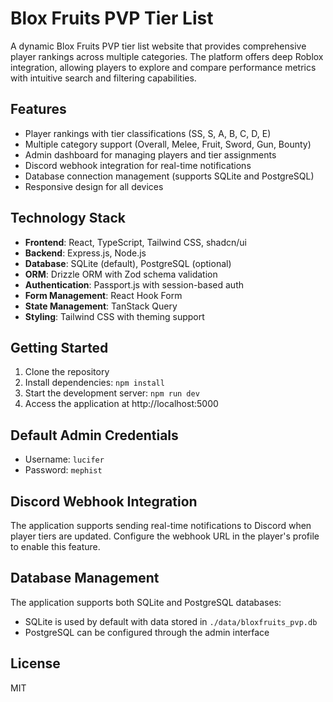 # Blox Fruits PVP Tier List

A dynamic Blox Fruits PVP tier list website that provides comprehensive player rankings across multiple categories. The platform offers deep Roblox integration, allowing players to explore and compare performance metrics with intuitive search and filtering capabilities.

## Features

- Player rankings with tier classifications (SS, S, A, B, C, D, E)
- Multiple category support (Overall, Melee, Fruit, Sword, Gun, Bounty)
- Admin dashboard for managing players and tier assignments
- Discord webhook integration for real-time notifications
- Database connection management (supports SQLite and PostgreSQL)
- Responsive design for all devices

## Technology Stack

- **Frontend**: React, TypeScript, Tailwind CSS, shadcn/ui
- **Backend**: Express.js, Node.js
- **Database**: SQLite (default), PostgreSQL (optional)
- **ORM**: Drizzle ORM with Zod schema validation
- **Authentication**: Passport.js with session-based auth
- **Form Management**: React Hook Form
- **State Management**: TanStack Query
- **Styling**: Tailwind CSS with theming support

## Getting Started

1. Clone the repository
2. Install dependencies: `npm install`
3. Start the development server: `npm run dev`
4. Access the application at http://localhost:5000

## Default Admin Credentials

- Username: `lucifer`
- Password: `mephist`

## Discord Webhook Integration

The application supports sending real-time notifications to Discord when player tiers are updated. Configure the webhook URL in the player's profile to enable this feature.

## Database Management

The application supports both SQLite and PostgreSQL databases:

- SQLite is used by default with data stored in `./data/bloxfruits_pvp.db`
- PostgreSQL can be configured through the admin interface

## License

MIT